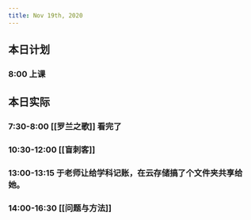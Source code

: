 ```yaml
---
title: Nov 19th, 2020
---
```


## 本日计划
### 8:00 上课
###
###
## 本日实际
### 7:30-8:00 [[罗兰之歌]] 看完了
### 10:30-12:00 [[盲刺客]]
### 13:00-13:15 于老师让给学科记账，在云存储搞了个文件夹共享给她。
### 14:00-16:30 [[问题与方法]]
### 
